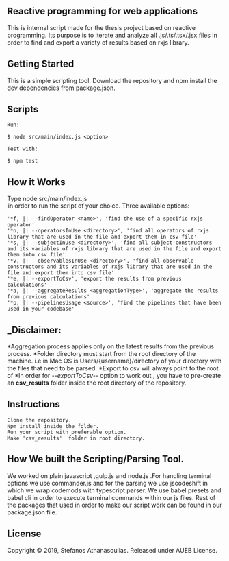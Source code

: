 ## Reactive programming for web applications

This is internal script made for the thesis project based on reactive programming. Its purpose is to iterate and analyze all .js/.ts/.tsx/.jsx files in order to find and export a variety of results based on rxjs library.

## Getting Started

This is a simple scripting tool. Download the repository and npm install the dev dependencies from package.json.

## Scripts

```
Run:

$ node src/main/index.js <option>

Test with:

$ npm test
```

## How it Works

Type node src/main/index.js <option> in order to run the script of your choice.
Three available options:

```
'*f, || --findOperator <name>', 'find the use of a specific rxjs operator'
'*o, || --operatorsInUse <directory>', 'find all operators of rxjs library that are used in the file and export them in csv file'
'*s, || --subjectInUse <directory>', 'find all subject constructors and its variables of rxjs library that are used in the file and export them into csv file'
'*v, || --observablesInUse <directory>', 'find all observable constructors and its variables of rxjs library that are used in the file and export them into csv file'
'*e, || --exportToCsv', 'export the results from previous calculations'
'*a, || --aggregateResults <aggregationType>', 'aggregate the results from previous calculations'
'*p, || --pipelinesUsage <source>', 'find the pipelines that have been used in your codebase'
```

## _Disclaimer:
*Aggregation process applies only on the latest results from the previous process.
*Folder directory must start from the root directory of the machine. i.e in Mac OS is Users/{username}/directory of your directory with the files that need to be parsed.
*Export to csv will always  point to the root of 
*In order for _--exportToCsv--_ option to work out , you have to pre-create an **csv_results** folder inside the root directory of the repository.

## Instructions

```
Clone the repository.
Npm install inside the folder.
Run your script with preferable option.
Make 'csv_results'  folder in root directory.
```

## How We built the Scripting/Parsing Tool.

We worked on plain javascript ,gulp.js and node.js .For handling terminal options we use commander.js and for the parsing we use jscodeshift in which we wrap codemods with typescript parser. We use babel presets and babel cli in order to execute terminal commands within our js files. Rest of the packages that used in order to make our script work can be found in our package.json file.

## License

Copyright © 2019, Stefanos Athanasoulias. Released under AUEB License.
